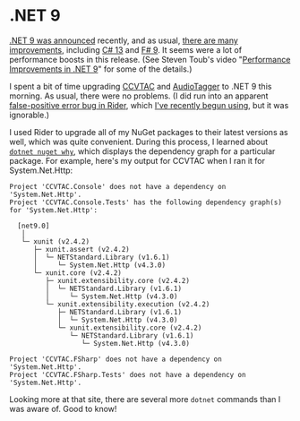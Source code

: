 # .NET 9

[.NET 9 was announced](https://devblogs.microsoft.com/dotnet/announcing-dotnet-9/) recently, and as usual, [there are many improvements](https://learn.microsoft.com/en-us/dotnet/core/whats-new/dotnet-9/overview#c-13), including [C# 13](https://learn.microsoft.com/en-us/dotnet/csharp/whats-new/csharp-13) and [F# 9](https://learn.microsoft.com/en-us/dotnet/fsharp/whats-new/fsharp-9). It seems were a lot of performance boosts in this release. (See Steven Toub's video "[Performance Improvements in .NET 9](https://www.youtube.com/watch?v=aLQpnpSxosg)" for some of the details.)

I spent a bit of time upgrading [CCVTAC](https://github.com/codeconscious/ccvtac/pull/72) and [AudioTagger](https://github.com/codeconscious/audiotagger/pull/88) to .NET 9 this morning. As usual, there were no problems. (I did run into an apparent [false-positive error bug in Rider](https://youtrack.jetbrains.com/issue/RIDER-91794), which [I've recently begun using](https://codeconscious.github.io/2024/10/26/jetbrains-rider.html), but it was ignorable.)

I used Rider to upgrade all of my NuGet packages to their latest versions as well, which was quite convenient. During this process, I learned about [`dotnet nuget why`](https://learn.microsoft.com/en-us/dotnet/core/tools/dotnet-nuget-why), which displays the dependency graph for a particular package. For example, here's my output for CCVTAC when I ran it for System.Net.Http:

```
Project 'CCVTAC.Console' does not have a dependency on 'System.Net.Http'.
Project 'CCVTAC.Console.Tests' has the following dependency graph(s) for 'System.Net.Http':

  [net9.0]
   │  
   └─ xunit (v2.4.2)
      ├─ xunit.assert (v2.4.2)
      │  └─ NETStandard.Library (v1.6.1)
      │     └─ System.Net.Http (v4.3.0)
      └─ xunit.core (v2.4.2)
         ├─ xunit.extensibility.core (v2.4.2)
         │  └─ NETStandard.Library (v1.6.1)
         │     └─ System.Net.Http (v4.3.0)
         └─ xunit.extensibility.execution (v2.4.2)
            ├─ NETStandard.Library (v1.6.1)
            │  └─ System.Net.Http (v4.3.0)
            └─ xunit.extensibility.core (v2.4.2)
               └─ NETStandard.Library (v1.6.1)
                  └─ System.Net.Http (v4.3.0)

Project 'CCVTAC.FSharp' does not have a dependency on 'System.Net.Http'.
Project 'CCVTAC.FSharp.Tests' does not have a dependency on 'System.Net.Http'.
```

Looking more at that site, there are several more `dotnet` commands than I was aware of. Good to know!
